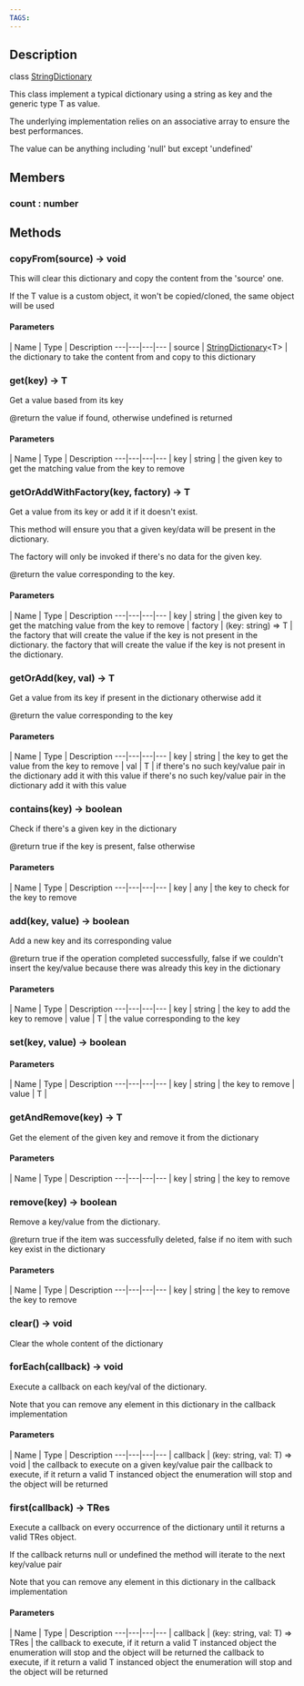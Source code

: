 ```yaml
---
TAGS:
---
```

## Description

class [StringDictionary](/classes/2.5/StringDictionary)

This class implement a typical dictionary using a string as key and the generic type T as value.

The underlying implementation relies on an associative array to ensure the best performances.

The value can be anything including 'null' but except 'undefined'

## Members

### count : number



## Methods

### copyFrom(source) &rarr; void

This will clear this dictionary and copy the content from the 'source' one.

If the T value is a custom object, it won't be copied/cloned, the same object will be used

#### Parameters
 | Name | Type | Description
---|---|---|---
 | source | [StringDictionary](/classes/2.5/StringDictionary)&lt;T&gt; |  the dictionary to take the content from and copy to this dictionary

### get(key) &rarr; T

Get a value based from its key

@return the value if found, otherwise undefined is returned

#### Parameters
 | Name | Type | Description
---|---|---|---
 | key | string |  the given key to get the matching value from  the key to remove

### getOrAddWithFactory(key, factory) &rarr; T

Get a value from its key or add it if it doesn't exist.

This method will ensure you that a given key/data will be present in the dictionary.

The factory will only be invoked if there's no data for the given key.

@return the value corresponding to the key.

#### Parameters
 | Name | Type | Description
---|---|---|---
 | key | string |  the given key to get the matching value from  the key to remove
 | factory | (key: string) =&gt; T |  the factory that will create the value if the key is not present in the dictionary.  the factory that will create the value if the key is not present in the dictionary.
### getOrAdd(key, val) &rarr; T

Get a value from its key if present in the dictionary otherwise add it

@return the value corresponding to the key

#### Parameters
 | Name | Type | Description
---|---|---|---
 | key | string |  the key to get the value from  the key to remove
 | val | T |  if there's no such key/value pair in the dictionary add it with this value  if there's no such key/value pair in the dictionary add it with this value
### contains(key) &rarr; boolean

Check if there's a given key in the dictionary

@return true if the key is present, false otherwise

#### Parameters
 | Name | Type | Description
---|---|---|---
 | key | any |  the key to check for  the key to remove

### add(key, value) &rarr; boolean

Add a new key and its corresponding value

@return true if the operation completed successfully, false if we couldn't insert the key/value because there was already this key in the dictionary

#### Parameters
 | Name | Type | Description
---|---|---|---
 | key | string |  the key to add  the key to remove
 | value | T |  the value corresponding to the key 
### set(key, value) &rarr; boolean



#### Parameters
 | Name | Type | Description
---|---|---|---
 | key | string |   the key to remove
 | value | T |  
### getAndRemove(key) &rarr; T

Get the element of the given key and remove it from the dictionary

#### Parameters
 | Name | Type | Description
---|---|---|---
 | key | string |   the key to remove

### remove(key) &rarr; boolean

Remove a key/value from the dictionary.

@return true if the item was successfully deleted, false if no item with such key exist in the dictionary

#### Parameters
 | Name | Type | Description
---|---|---|---
 | key | string |  the key to remove  the key to remove

### clear() &rarr; void

Clear the whole content of the dictionary
### forEach(callback) &rarr; void

Execute a callback on each key/val of the dictionary.

Note that you can remove any element in this dictionary in the callback implementation

#### Parameters
 | Name | Type | Description
---|---|---|---
 | callback | (key: string, val: T) =&gt; void |  the callback to execute on a given key/value pair  the callback to execute, if it return a valid T instanced object the enumeration will stop and the object will be returned

### first(callback) &rarr; TRes

Execute a callback on every occurrence of the dictionary until it returns a valid TRes object.

If the callback returns null or undefined the method will iterate to the next key/value pair

Note that you can remove any element in this dictionary in the callback implementation

#### Parameters
 | Name | Type | Description
---|---|---|---
 | callback | (key: string, val: T) =&gt; TRes |  the callback to execute, if it return a valid T instanced object the enumeration will stop and the object will be returned  the callback to execute, if it return a valid T instanced object the enumeration will stop and the object will be returned


